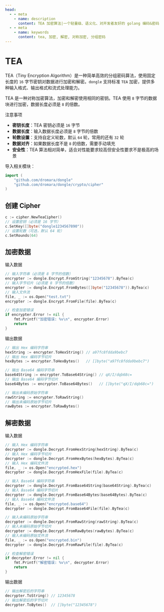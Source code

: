 ```yaml
---
head:
  - - meta
    - name: description
      content: TEA 加密算法|一个轻量级、语义化、对开发者友好的 golang 编码&密码库
  - - meta
    - name: keywords
      content: tea, 加密, 解密, 对称加密, 分组密码
---
```


# TEA

TEA（Tiny Encryption Algorithm）是一种简单高效的分组密码算法，使用固定长度的 `16` 字节密钥对数据进行加密和解密。`dongle` 支持标准 `TEA` 加密，提供多种输入格式、输出格式和流式处理能力。

TEA 是一种对称加密算法，加密和解密使用相同的密钥。TEA 使用 `8` 字节的数据块进行加密，数据长度必须是 `8` 的倍数。

 注意事项

- **密钥长度**：TEA 密钥必须是 `16` 字节
- **数据长度**：输入数据长度必须是 `8` 字节的倍数
- **轮数设置**：支持自定义轮数，默认 `64` 轮，常用的还有 `32` 轮
- **数据对齐**：如果数据长度不是 `8` 的倍数，需要手动填充
- **安全性**：TEA 算法相对简单，适合对性能要求较高但安全性要求不是极高的场景

导入相关模块：
```go
import (
    "github.com/dromara/dongle"
    "github.com/dromara/dongle/crypto/cipher"
)
```

## 创建 Cipher

```go
c := cipher.NewTeaCipher()
// 设置密钥（必须是 16 字节）
c.SetKey([]byte("dongle1234567890"))
// 设置轮数（可选，默认 64 轮）
c.SetRounds(64)
```

## 加密数据

 输入数据

```go
// 输入字符串（必须是 8 字节的倍数）
encrypter := dongle.Encrypt.FromString("12345678").ByTea(c)
// 输入字节切片（必须是 8 字节的倍数）
encrypter := dongle.Encrypt.FromBytes([]byte("12345678")).ByTea(c)
// 输入文件流
file, _ := os.Open("test.txt")
encrypter := dongle.Encrypt.FromFile(file).ByTea(c)

// 检查加密错误
if encrypter.Error != nil {
	fmt.Printf("加密错误: %v\n", encrypter.Error)
	return
}
```

 输出数据

```go
// 输出 Hex 编码字符串
hexString := encrypter.ToHexString() // a97fc8fdda9bebc7
// 输出 Hex 编码字节切片
hexBytes := encrypter.ToHexBytes()   // []byte("a97fc8fdda9bebc7")

// 输出 Base64 编码字符串
base64String := encrypter.ToBase64String() // qX/I/dqb68c=
// 输出 Base64 编码字节切片
base64Bytes := encrypter.ToBase64Bytes()   // []byte("qX/I/dqb68c=")

// 输出未编码原始字符串
rawString := encrypter.ToRawString()
// 输出未编码原始字节切片
rawBytes := encrypter.ToRawBytes()
```

## 解密数据

 输入数据

```go
// 输入 Hex 编码字符串
decrypter := dongle.Decrypt.FromHexString(hexString).ByTea(c)
// 输入 Hex 编码字节切片
decrypter := dongle.Decrypt.FromHexBytes(hexBytes).ByTea(c)
// 输入 Hex 编码文件流
file, _ := os.Open("encrypted.hex")
decrypter := dongle.Decrypt.FromHexFile(file).ByTea(c)

// 输入 Base64 编码字符串
decrypter := dongle.Decrypt.FromBase64String(base64String).ByTea(c)
// 输入 Base64 编码字节切片
decrypter := dongle.Decrypt.FromBase64Bytes(base64Bytes).ByTea(c)
// 输入 Base64 编码文件流
file, _ := os.Open("encrypted.base64")
decrypter := dongle.Decrypt.FromBase64File(file).ByTea(c)

// 输入未编码原始字符串
decrypter := dongle.Decrypt.FromRawString(rawString).ByTea(c)
// 输入未编码原始字节切片
decrypter := dongle.Decrypt.FromRawBytes(rawBytes).ByTea(c)
// 输入未编码原始文件流
file, _ := os.Open("encrypted.bin") 
decrypter := dongle.Decrypt.FromRawFile(file).ByTea(c)

// 检查解密错误
if decrypter.Error != nil {
	fmt.Printf("解密错误: %v\n", decrypter.Error)
	return
}
```

 输出数据

```go
// 输出解密后的字符串
decrypter.ToString() // 12345678
// 输出解密后的字节切片
decrypter.ToBytes()  // []byte("12345678")
```